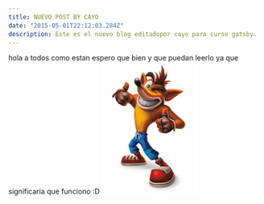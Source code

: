 ```yaml
---
title: NUEVO POST BY CAYO
date: "2015-05-01T22:12:03.284Z"
description: Este es el nuevo blog editadopor cayo para curso gatsby.
---
```

hola a todos como estan espero que bien y que puedan leerlo ya que significaria que funciono :D
![Crash Bandicoot!!1](./crash.jpg)
